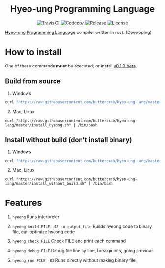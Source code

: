<h1 align="center">Hyeo-ung Programming Language</h1>

<p align="center">
<a href="https://travis-ci.com/buttercrab/hyeo-ung-lang">
<img alt="Travis CI" src="https://img.shields.io/travis/com/buttercrab/hyeo-ung-lang?style=flat-square"/>
</a>
<a href="https://codecov.io/gh/buttercrab/hyeo-ung-lang">
<img alt="Codecov" src="https://img.shields.io/codecov/c/github/buttercrab/hyeo-ung-lang?style=flat-square"/>
</a>
<a href="https://github.com/buttercrab/hyeo-ung-lang/releases">
<img alt="Release" src="https://img.shields.io/github/v/release/buttercrab/hyeo-ung-lang?include_prereleases&style=flat-square"/>
</a>
<a href="https://github.com/buttercrab/hyeo-ung-lang/blob/master/LICENSE">
<img alt="License" src="https://img.shields.io/github/license/buttercrab/hyeo-ung-lang?style=flat-square"/>
</a>
</p>

[Hyeo-ung Programming Language](https://gist.github.com/xnuk/d9f883ede568d97caa158255e4b4d069) compiler written in rust.
(Developing)

# How to install

One of these commands **must** be executed; or install [v0.1.0 beta](https://github.com/buttercrab/hyeo-ung-lang/releases/tag/v0.1.0-beta).

## Build from source

1. Windows
```cmd
curl "https://raw.githubusercontent.com/buttercrab/hyeo-ung-lang/master/install_hyeong.cmd" | cmd
```

2. Mac, Linux
```shell script
curl "https://raw.githubusercontent.com/buttercrab/hyeo-ung-lang/master/install_hyeong.sh" | /bin/bash
```

## Install without build (don't install binary)

1. Windows
```cmd
curl "https://raw.githubusercontent.com/buttercrab/hyeo-ung-lang/master/install_without_build.cmd" | cmd
```

2. Mac, Linux
```shell script
curl "https://raw.githubusercontent.com/buttercrab/hyeo-ung-lang/master/install_without_build.sh" | /bin/bash
```

# Features

1. `hyeong`
  Runs interpreter

2. `hyeong build FILE -O2 -o output_file`
  Builds hyeong code to binary file, can optimize hyeong code

3. `hyeong check FILE`
  Check FILE and print each command 

4. `hyeong debug FILE`
  Debug file line by line, breakpoints, going previous

5. `hyeong run FILE -O2`
  Runs directly without making binary file
